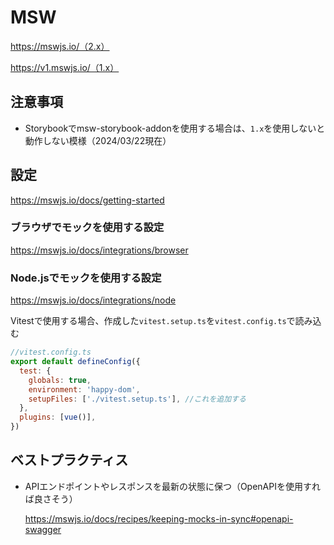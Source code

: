 # MSW
https://mswjs.io/（2.x）

https://v1.mswjs.io/（1.x）

## 注意事項
- Storybookでmsw-storybook-addonを使用する場合は、`1.x`を使用しないと動作しない模様（2024/03/22現在）

## 設定
https://mswjs.io/docs/getting-started

### ブラウザでモックを使用する設定
https://mswjs.io/docs/integrations/browser

### Node.jsでモックを使用する設定
https://mswjs.io/docs/integrations/node

Vitestで使用する場合、作成した`vitest.setup.ts`を`vitest.config.ts`で読み込む
```javascript
//vitest.config.ts
export default defineConfig({
  test: {
    globals: true,
    environment: 'happy-dom',
    setupFiles: ['./vitest.setup.ts'], //これを追加する
  },
  plugins: [vue()],
})
```

## ベストプラクティス
- APIエンドポイントやレスポンスを最新の状態に保つ（OpenAPIを使用すれば良さそう）

  https://mswjs.io/docs/recipes/keeping-mocks-in-sync#openapi-swagger